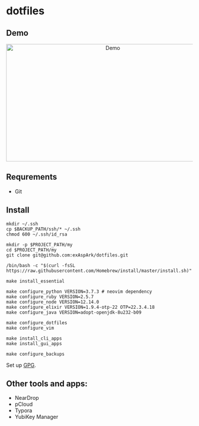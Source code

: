 # dotfiles

## Demo

<a href="https://www.youtube.com/watch?v=XqWLLvihz4Q" align="center"><img src="./img/thumbnail.png" alt="Demo" height="316px" width="560px" ></a>

## Requrements

* Git

## Install

```
mkdir ~/.ssh
cp $BACKUP_PATH/ssh/* ~/.ssh
chmod 600 ~/.ssh/id_rsa

mkdir -p $PROJECT_PATH/my
cd $PROJECT_PATH/my
git clone git@github.com:exAspArk/dotfiles.git

/bin/bash -c "$(curl -fsSL https://raw.githubusercontent.com/Homebrew/install/master/install.sh)"

make install_essential

make configure_python VERSION=3.7.3 # neovim dependency
make configure_ruby VERSION=2.5.7
make configure_node VERSION=12.14.0
make configure_elixir VERSION=1.9.4-otp-22 OTP=22.3.4.18
make configure_java VERSION=adopt-openjdk-8u232-b09

make configure_dotfiles
make configure_vim

make install_cli_apps
make install_gui_apps

make configure_backups
```

Set up [GPG](https://gist.github.com/exAspArk/d5cffe82f3151c40669be1aa4122e952#method-2).

## Other tools and apps:

* NearDrop
* pCloud
* Typora
* YubiKey Manager
